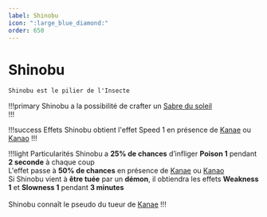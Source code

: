 ```yaml
---
label: Shinobu
icon: ":large_blue_diamond:"
order: 650
---
```


# Shinobu

```txt
Shinobu est le pilier de l'Insecte
```

!!!primary
Shinobu a la possibilité de crafter un [Sabre du soleil](/demonslayer-uhc/divers/sabre) <br>
!!!

!!!success Effets
Shinobu obtient l'effet Speed 1 en présence de [Kanae](./kanae) ou [Kanao](./kanao)
!!!

!!!light Particularités
Shinobu a **25% de chances** d’infliger **Poison 1** pendant **2 seconde** à chaque coup <br>
L'effet passe à **50% de chances** en présence de [Kanae](./kanae) ou [Kanao](./kanao)
<br>
Si Shinobu vient à **être tuée** par un **démon**, il obtiendra les effets **Weakness 1** et **Slowness 1** pendant **3 minutes** <br>
<br>
Shinobu connaît le pseudo du tueur de [Kanae](./kanae)
!!!
